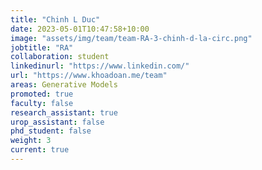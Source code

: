 ```yaml
---
title: "Chinh L Duc"
date: 2023-05-01T10:47:58+10:00
image: "assets/img/team/team-RA-3-chinh-d-la-circ.png"
jobtitle: "RA"
collaboration: student
linkedinurl: "https://www.linkedin.com/"
url: "https://www.khoadoan.me/team"
areas: Generative Models
promoted: true
faculty: false
research_assistant: true
urop_assistant: false
phd_student: false
weight: 3
current: true
---
```

